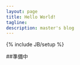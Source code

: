 ```yaml
---
layout: page
title: Hello World!
tagline: 
description: master's blog
---
```

{% include JB/setup %}

##準備中

